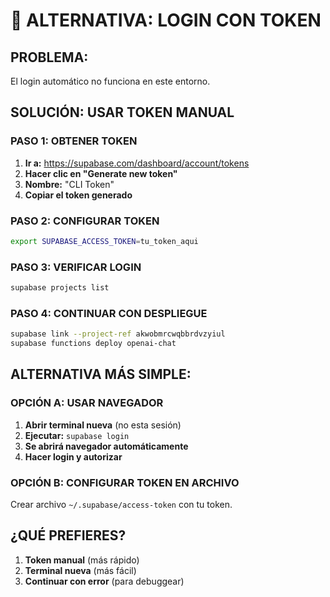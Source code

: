# 🔐 ALTERNATIVA: LOGIN CON TOKEN

## **PROBLEMA:**
El login automático no funciona en este entorno.

## **SOLUCIÓN: USAR TOKEN MANUAL**

### **PASO 1: OBTENER TOKEN**
1. **Ir a:** https://supabase.com/dashboard/account/tokens
2. **Hacer clic en "Generate new token"**
3. **Nombre:** "CLI Token"
4. **Copiar el token generado**

### **PASO 2: CONFIGURAR TOKEN**
```bash
export SUPABASE_ACCESS_TOKEN=tu_token_aqui
```

### **PASO 3: VERIFICAR LOGIN**
```bash
supabase projects list
```

### **PASO 4: CONTINUAR CON DESPLIEGUE**
```bash
supabase link --project-ref akwobmrcwqbbrdvzyiul
supabase functions deploy openai-chat
```

## **ALTERNATIVA MÁS SIMPLE:**

### **OPCIÓN A: USAR NAVEGADOR**
1. **Abrir terminal nueva** (no esta sesión)
2. **Ejecutar:** `supabase login`
3. **Se abrirá navegador automáticamente**
4. **Hacer login y autorizar**

### **OPCIÓN B: CONFIGURAR TOKEN EN ARCHIVO**
Crear archivo `~/.supabase/access-token` con tu token.

## **¿QUÉ PREFIERES?**

1. **Token manual** (más rápido)
2. **Terminal nueva** (más fácil)
3. **Continuar con error** (para debuggear)

